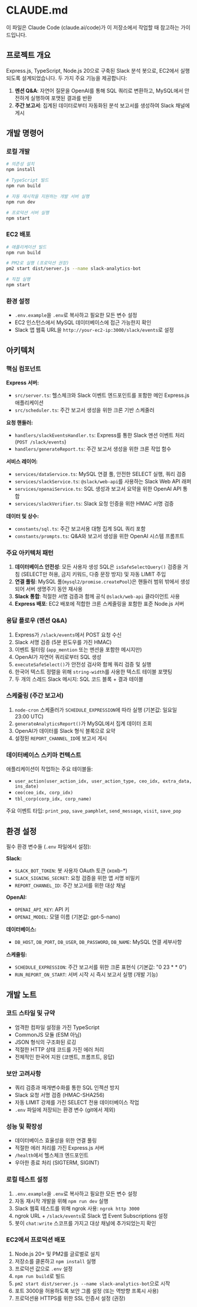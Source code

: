 # CLAUDE.md

이 파일은 Claude Code (claude.ai/code)가 이 저장소에서 작업할 때 참고하는 가이드입니다.

## 프로젝트 개요

Express.js, TypeScript, Node.js 20으로 구축된 Slack 분석 봇으로, EC2에서 실행되도록 설계되었습니다. 두 가지 주요 기능을 제공합니다:

1. **멘션 Q&A**: 자연어 질문을 OpenAI를 통해 SQL 쿼리로 변환하고, MySQL에서 안전하게 실행하여 포맷된 결과를 반환
2. **주간 보고서**: 집계된 데이터로부터 자동화된 분석 보고서를 생성하여 Slack 채널에 게시

## 개발 명령어

### 로컬 개발

```bash
# 의존성 설치
npm install

# TypeScript 빌드
npm run build

# 자동 재시작을 지원하는 개발 서버 실행
npm run dev

# 프로덕션 서버 실행
npm start
```

### EC2 배포

```bash
# 애플리케이션 빌드
npm run build

# PM2로 실행 (프로덕션 권장)
pm2 start dist/server.js --name slack-analytics-bot

# 직접 실행
npm start
```

### 환경 설정

- `.env.example`을 `.env`로 복사하고 필요한 모든 변수 설정
- EC2 인스턴스에서 MySQL 데이터베이스에 접근 가능한지 확인
- Slack 앱 웹훅 URL을 `http://your-ec2-ip:3000/slack/events`로 설정

## 아키텍처

### 핵심 컴포넌트

**Express 서버:**

- `src/server.ts`: 헬스체크와 Slack 이벤트 엔드포인트를 포함한 메인 Express.js 애플리케이션
- `src/scheduler.ts`: 주간 보고서 생성을 위한 크론 기반 스케줄러

**요청 핸들러:**

- `handlers/slackEventsHandler.ts`: Express를 통한 Slack 멘션 이벤트 처리 (`POST /slack/events`)
- `handlers/generateReport.ts`: 주간 보고서 생성을 위한 크론 작업 함수

**서비스 레이어:**

- `services/dataService.ts`: MySQL 연결 풀, 안전한 SELECT 실행, 쿼리 검증
- `services/slackService.ts`: `@slack/web-api`를 사용하는 Slack Web API 래퍼
- `services/openaiService.ts`: SQL 생성과 보고서 요약을 위한 OpenAI API 통합
- `services/slackVerifier.ts`: Slack 요청 인증을 위한 HMAC 서명 검증

**데이터 및 상수:**

- `constants/sql.ts`: 주간 보고서용 대형 집계 SQL 쿼리 포함
- `constants/prompts.ts`: Q&A와 보고서 생성을 위한 OpenAI 시스템 프롬프트

### 주요 아키텍처 패턴

1. **데이터베이스 안전성**: 모든 사용자 생성 SQL은 `isSafeSelectQuery()` 검증을 거침 (SELECT만 허용, 금지 키워드, 다중 문장 방지) 및 자동 LIMIT 주입
2. **연결 풀링**: MySQL 풀(`mysql2/promise.createPool`)은 핸들러 범위 밖에서 생성되어 서버 생명주기 동안 재사용
3. **Slack 통합**: 적절한 서명 검증과 함께 공식 `@slack/web-api` 클라이언트 사용
4. **Express 배포**: EC2 배포에 적합한 크론 스케줄링을 포함한 표준 Node.js 서버

### 응답 플로우 (멘션 Q&A)

1. Express가 `/slack/events`에서 POST 요청 수신
2. Slack 서명 검증 (5분 윈도우를 가진 HMAC)
3. 이벤트 필터링 (`app_mention` 또는 멘션을 포함한 메시지만)
4. OpenAI가 자연어 쿼리로부터 SQL 생성
5. `executeSafeSelect()`가 안전성 검사와 함께 쿼리 검증 및 실행
6. 한국어 텍스트 정렬을 위해 `string-width`를 사용한 텍스트 테이블 포맷팅
7. 두 개의 스레드 Slack 메시지: SQL 코드 블록 + 결과 테이블

### 스케줄링 (주간 보고서)

1. `node-cron` 스케줄러가 `SCHEDULE_EXPRESSION`에 따라 실행 (기본값: 일요일 23:00 UTC)
2. `generateAnalyticsReport()`가 MySQL에서 집계 데이터 조회
3. OpenAI가 데이터를 Slack 형식 블록으로 요약
4. 설정된 `REPORT_CHANNEL_ID`에 보고서 게시

### 데이터베이스 스키마 컨텍스트

애플리케이션이 작업하는 주요 테이블들:

- `user_action(user_action_idx, user_action_type, ceo_idx, extra_data, ins_date)`
- `ceo(ceo_idx, corp_idx)`
- `tbl_corp(corp_idx, corp_name)`

주요 이벤트 타입: `print_pop`, `save_pamphlet`, `send_message`, `visit`, `save_pop`

## 환경 설정

필수 환경 변수들 (`.env` 파일에서 설정):

**Slack:**

- `SLACK_BOT_TOKEN`: 봇 사용자 OAuth 토큰 (xoxb-\*)
- `SLACK_SIGNING_SECRET`: 요청 검증을 위한 앱 서명 비밀키
- `REPORT_CHANNEL_ID`: 주간 보고서를 위한 대상 채널

**OpenAI:**

- `OPENAI_API_KEY`: API 키
- `OPENAI_MODEL`: 모델 이름 (기본값: gpt-5-nano)

**데이터베이스:**

- `DB_HOST`, `DB_PORT`, `DB_USER`, `DB_PASSWORD`, `DB_NAME`: MySQL 연결 세부사항

**스케줄링:**

- `SCHEDULE_EXPRESSION`: 주간 보고서를 위한 크론 표현식 (기본값: "0 23 \* \* 0")
- `RUN_REPORT_ON_START`: 서버 시작 시 즉시 보고서 실행 (개발 기능)

## 개발 노트

### 코드 스타일 및 규약

- 엄격한 컴파일 설정을 가진 TypeScript
- CommonJS 모듈 (ESM 아님)
- JSON 형식의 구조화된 로깅
- 적절한 HTTP 상태 코드를 가진 에러 처리
- 전체적인 한국어 지원 (코멘트, 프롬프트, 응답)

### 보안 고려사항

- 쿼리 검증과 매개변수화를 통한 SQL 인젝션 방지
- Slack 요청 서명 검증 (HMAC-SHA256)
- 자동 LIMIT 강제를 가진 SELECT 전용 데이터베이스 작업
- `.env` 파일에 저장되는 환경 변수 (git에서 제외)

### 성능 및 확장성

- 데이터베이스 효율성을 위한 연결 풀링
- 적절한 에러 처리를 가진 Express.js 서버
- `/health`에서 헬스체크 엔드포인트
- 우아한 종료 처리 (SIGTERM, SIGINT)

### 로컬 테스트 설정

1. `.env.example`을 `.env`로 복사하고 필요한 모든 변수 설정
2. 자동 재시작 개발을 위해 `npm run dev` 실행
3. Slack 웹훅 테스트를 위해 ngrok 사용: `ngrok http 3000`
4. ngrok URL + `/slack/events`로 Slack 앱 Event Subscriptions 설정
5. 봇이 `chat:write` 스코프를 가지고 대상 채널에 추가되었는지 확인

### EC2에서 프로덕션 배포

1. Node.js 20+ 및 PM2를 글로벌로 설치
2. 저장소를 클론하고 `npm install` 실행
3. 프로덕션 값으로 `.env` 설정
4. `npm run build`로 빌드
5. `pm2 start dist/server.js --name slack-analytics-bot`으로 시작
6. 포트 3000을 허용하도록 보안 그룹 설정 (또는 역방향 프록시 사용)
7. 프로덕션용 HTTPS를 위한 SSL 인증서 설정 (권장)
